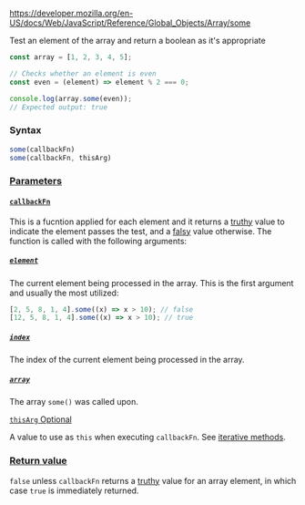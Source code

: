 https://developer.mozilla.org/en-US/docs/Web/JavaScript/Reference/Global_Objects/Array/some

Test an element of the array and return a boolean as it's appropriate
```js
const array = [1, 2, 3, 4, 5];

// Checks whether an element is even
const even = (element) => element % 2 === 0;

console.log(array.some(even));
// Expected output: true
```
### Syntax
```js
some(callbackFn)
some(callbackFn, thisArg)
```

### [Parameters](https://developer.mozilla.org/en-US/docs/Web/JavaScript/Reference/Global_Objects/Array/some#parameters)

#### [`callbackFn`](https://developer.mozilla.org/en-US/docs/Web/JavaScript/Reference/Global_Objects/Array/some#callbackfn)

This is a fucntion applied for each element and it returns a [truthy](https://developer.mozilla.org/en-US/docs/Glossary/Truthy) value to indicate the element passes the test, and a [falsy](https://developer.mozilla.org/en-US/docs/Glossary/Falsy) value otherwise. The function is called with the following arguments:

##### [`element`](https://developer.mozilla.org/en-US/docs/Web/JavaScript/Reference/Global_Objects/Array/some#element)

The current element being processed in the array.
This is the first argument and usually the most utilized:
```js
[2, 5, 8, 1, 4].some((x) => x > 10); // false
[12, 5, 8, 1, 4].some((x) => x > 10); // true
```
##### [`index`](https://developer.mozilla.org/en-US/docs/Web/JavaScript/Reference/Global_Objects/Array/some#index)

The index of the current element being processed in the array.

##### [`array`](https://developer.mozilla.org/en-US/docs/Web/JavaScript/Reference/Global_Objects/Array/some#array)

The array `some()` was called upon.

[`thisArg` Optional](https://developer.mozilla.org/en-US/docs/Web/JavaScript/Reference/Global_Objects/Array/some#thisarg)

A value to use as `this` when executing `callbackFn`. See [iterative methods](https://developer.mozilla.org/en-US/docs/Web/JavaScript/Reference/Global_Objects/Array#iterative_methods).

### [Return value](https://developer.mozilla.org/en-US/docs/Web/JavaScript/Reference/Global_Objects/Array/some#return_value)

`false` unless `callbackFn` returns a [truthy](https://developer.mozilla.org/en-US/docs/Glossary/Truthy) value for an array element, in which case `true` is immediately returned.